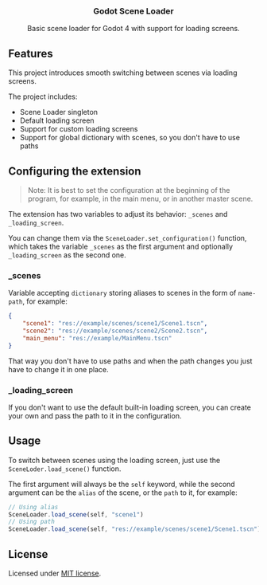 <div align="center">
	<h3>Godot Scene Loader</h3>
	<p />
	<p>Basic scene loader for Godot 4 with support for loading screens.</p>
</div>

## Features

This project introduces smooth switching between scenes via loading screens.

The project includes:

- Scene Loader singleton
- Default loading screen
- Support for custom loading screens
- Support for global dictionary with scenes, so you don't have to use paths

## Configuring the extension

> Note: It is best to set the configuration at the beginning of the program, for example, in the main menu, or in another master scene.

The extension has two variables to adjust its behavior: `_scenes` and `_loading_screen`.

You can change them via the `SceneLoader.set_configuration()` function, which takes the variable `_scenes` as the first argument and optionally `_loading_screen` as the second one.

### _scenes

Variable accepting `dictionary` storing aliases to scenes in the form of `name-path`, for example:

```json
{
	"scene1": "res://example/scenes/scene1/Scene1.tscn",
	"scene2": "res://example/scenes/scene2/Scene2.tscn",
	"main_menu": "res://example/MainMenu.tscn"
}
```

That way you don't have to use paths and when the path changes you just have to change it in one place.

### _loading_screen

If you don't want to use the default built-in loading screen, you can create your own and pass the path to it in the configuration.

## Usage

To switch between scenes using the loading screen, just use the `SceneLoder.load_scene()` function.

The first argument will always be the `self` keyword, while the second argument can be the `alias` of the scene, or the `path` to it, for example:

```ts
// Using alias
SceneLoader.load_scene(self, "scene1")
// Using path
SceneLoader.load_scene(self, "res://example/scenes/scene1/Scene1.tscn")
```

## License

Licensed under [MIT license](./LICENSE).
